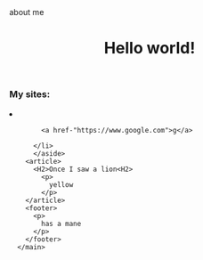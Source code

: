 <html>
  <head>
  </head>
  <body>
    <nav>
      about me
      </nav>
    <header>
      <H1>
        Hello world!
      </H1>
      </header>
      <main>
        <aside>
          <h3>My sites:</h3>
            <li>
              <a href-"https://www.w3schols.com"></a>
            
            <a href-"https://www.google.com">g</a>
            
          </li>
          </aside>
        <article>
          <H2>Once I saw a lion<H2>
            <p>
              yellow
            </p>
        </article>
        <footer>
          <p>
            has a mane
          </p>
        </footer>
      </main> 
  </body>
</html>
  
